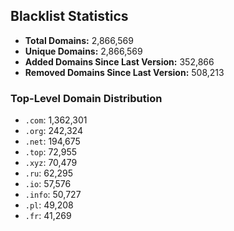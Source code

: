 ## Blacklist Statistics

- **Total Domains:** 2,866,569
- **Unique Domains:** 2,866,569
- **Added Domains Since Last Version:** 352,866
- **Removed Domains Since Last Version:** 508,213

### Top-Level Domain Distribution

-  `.com`: 1,362,301
-  `.org`: 242,324
-  `.net`: 194,675
-  `.top`: 72,955
-  `.xyz`: 70,479
-  `.ru`: 62,295
-  `.io`: 57,576
-  `.info`: 50,727
-  `.pl`: 49,208
-  `.fr`: 41,269
